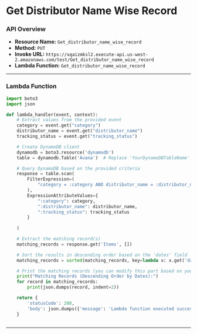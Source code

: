 # Get Distributor Name Wise Record

### API Overview
- **Resource Name:** `Get_distributor_name_wise_record`
- **Method:** `PUT`
- **Invoke URL:** `https://xqaizmksl2.execute-api.us-west-2.amazonaws.com/test/Get_distributor_name_wise_record`
- **Lambda Function:** `Get_distributor_name_wise_record`

---


### Lambda Function
```python
import boto3
import json

def lambda_handler(event, context):
    # Extract values from the provided event
    category = event.get("category")
    distributor_name = event.get("distributor_name")
    tracking_status = event.get("tracking_status")

    # Create DynamoDB client
    dynamodb = boto3.resource('dynamodb')
    table = dynamodb.Table('Avana')  # Replace 'YourDynamoDBTableName' with your actual table name

    # Query DynamoDB based on the provided criteria
    response = table.scan(
        FilterExpression=(
            "category = :category AND distributor_name = :distributor_name AND tracking_status = :tracking_status"
        ),
        ExpressionAttributeValues={
            ":category": category,
            ":distributor_name": distributor_name,
            ":tracking_status": tracking_status
        }
        
    )

    # Extract the matching record(s)
    matching_records = response.get('Items', [])

    # Sort the results in descending order based on the 'dates' field
    matching_records = sorted(matching_records, key=lambda x: x.get('dates', ''), reverse=True)

    # Print the matching records (you can modify this part based on your use case)
    print("Matching Records (Descending Order by Dates):")
    for record in matching_records:
        print(json.dumps(record, indent=2))

    return {
        'statusCode': 200,
        'body': json.dumps({'message': 'Lambda function executed successfully!', 'matching_records': matching_records})
    }



```

---

